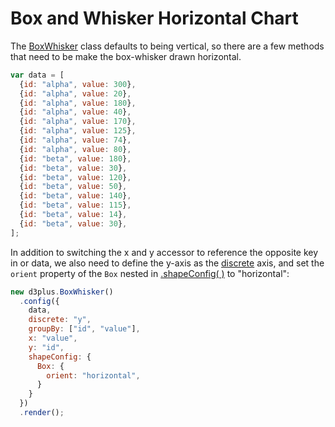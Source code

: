 # Box and Whisker Horizontal Chart

The [BoxWhisker](http://d3plus.org/docs/#BoxWhisker) class defaults to being vertical, so there are a few methods that need to be make the box-whisker drawn horizontal.

```js
var data = [
  {id: "alpha", value: 300},
  {id: "alpha", value: 20},
  {id: "alpha", value: 180},
  {id: "alpha", value: 40},
  {id: "alpha", value: 170},
  {id: "alpha", value: 125},
  {id: "alpha", value: 74},
  {id: "alpha", value: 80},
  {id: "beta", value: 180},
  {id: "beta", value: 30},
  {id: "beta", value: 120},
  {id: "beta", value: 50},
  {id: "beta", value: 140},
  {id: "beta", value: 115},
  {id: "beta", value: 14},
  {id: "beta", value: 30},
];
```

In addition to switching the x and y accessor to reference the opposite key in or data, we also need to define the y-axis as the [discrete](http://d3plus.org/docs/#Plot.discrete) axis, and set the `orient` property of the `Box` nested in [.shapeConfig( )](http://d3plus.org/docs/#Plot.shapeConfig) to "horizontal":

```js
new d3plus.BoxWhisker()
  .config({
    data,
    discrete: "y",
    groupBy: ["id", "value"],
    x: "value",
    y: "id",
    shapeConfig: {
      Box: {
        orient: "horizontal",
      }
    }
  })
  .render();
```